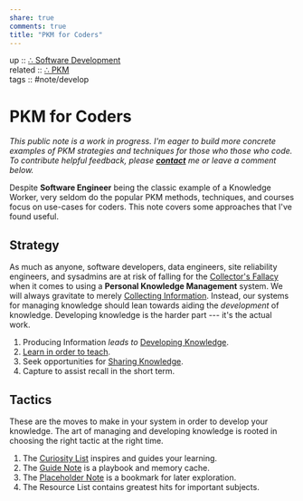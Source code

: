 ```yaml
---  
share: true  
comments: true  
title: "PKM for Coders"  
---  
```

up :: [∴ Software Development](./%E2%88%B4-Software-Development.md)  
related :: [∴ PKM](./%E2%88%B4-PKM.md)  
tags :: #note/develop   
  
# PKM for Coders  
*This public note is a work in progress. I'm eager to build more concrete examples of PKM strategies and techniques for those who those who code. To contribute helpful feedback, please **[contact](https://mikebrinker.net/contact/)** me or leave a comment below.*  
  
Despite **Software Engineer** being the classic example of a Knowledge Worker, very seldom do the popular PKM methods, techniques, and courses focus on use-cases for coders. This note covers some approaches that I've found useful.   
  
## Strategy  
As much as anyone, software developers, data engineers, site reliability engineers, and sysadmins are at risk of falling for the [Collector's Fallacy](./Collector's-Fallacy.md) when it comes to using a **Personal Knowledge Management** system. We will always gravitate to merely [Collecting Information](./Collecting-Information.md). Instead, our systems for managing knowledge should lean towards aiding the *development* of knowledge. Developing knowledge is the harder part --- it's the actual work.   
  
1. Producing Information *leads to* [Developing Knowledge](./Developing-Knowledge.md).  
2. [Learn in order to teach](Learn%20in%20order%20to%20teach.md).  
3. Seek opportunities for [Sharing Knowledge](./Sharing-Knowledge.md).  
4. Capture to assist recall in the short term.  
  
## Tactics  
These are the moves to make in your system in order to develop your knowledge. The art of managing and developing knowledge is rooted in choosing the right tactic at the right time.  
  
1. The [Curiosity List](./Curiosity-List.md) inspires and guides your learning.   
2. The [Guide Note](./Guide-Note.md) is a playbook and memory cache.  
3. The [Placeholder Note](./Placeholder-Note.md) is a bookmark for later exploration.  
4. The Resource List contains greatest hits for important subjects.  
